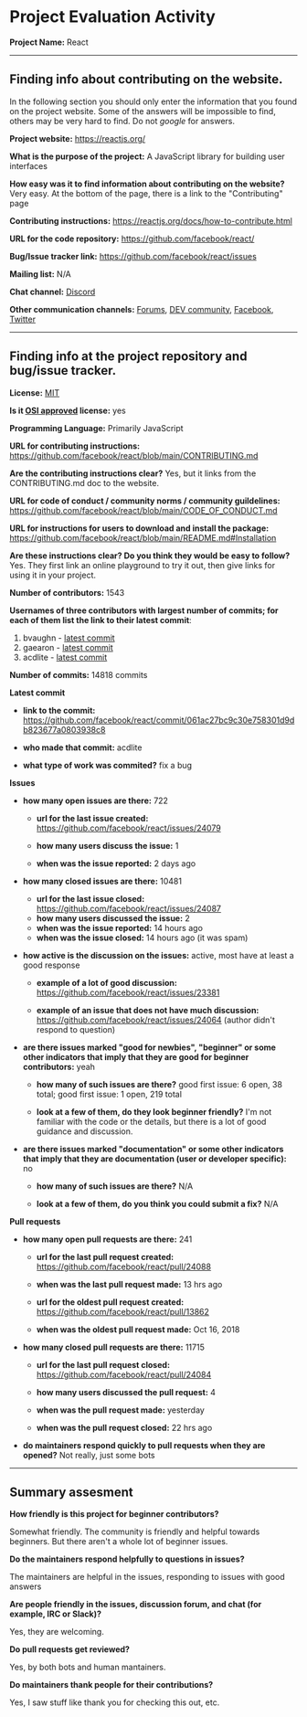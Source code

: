 # Project Evaluation Activity



__Project Name:__  React


---

## Finding info about contributing on the website.

In the following section you should only enter the information that you
found on the project website. Some of the answers will be impossible to find, others
may be very hard to find. Do not _google_ for answers.

__Project website:__ <https://reactjs.org/>


__What is the purpose of the project:__ A JavaScript library for building user interfaces


__How easy was it to find information about contributing on the website?__ Very easy. At the bottom of the page, there is a link to the "Contributing" page


__Contributing instructions:__ <https://reactjs.org/docs/how-to-contribute.html> 

__URL for the code repository:__ <https://github.com/facebook/react/>

__Bug/Issue tracker link:__ <https://github.com/facebook/react/issues>

__Mailing list:__ N/A

__Chat channel:__ [Discord](https://discord.gg/reactiflux)

__Other communication channels:__ 
[Forums](https://reactjs.org/community/support.html#popular-discussion-forums), 
[DEV community](https://dev.to/t/react), 
[Facebook](https://www.facebook.com/react), 
[Twitter](https://twitter.com/reactjs)

---

## Finding info at the project repository and bug/issue tracker.

__License:__ [MIT](https://github.com/facebook/react/blob/main/LICENSE)

__Is it [OSI approved](https://opensource.org/licenses/alphabetical) license:__ yes

__Programming Language:__ Primarily JavaScript

__URL for contributing instructions:__ <https://github.com/facebook/react/blob/main/CONTRIBUTING.md>

__Are the contributing instructions clear?__ Yes, but it links from the CONTRIBUTING.md doc to the website.


__URL for code of conduct / community norms / community guildelines:__ <https://github.com/facebook/react/blob/main/CODE_OF_CONDUCT.md>

__URL for instructions for users to download and install the package:__ <https://github.com/facebook/react/blob/main/README.md#Installation>


__Are these instructions clear? Do you think they would be easy to follow?__ Yes. They first link an online playground to try it out, then give links for using it in your project.


__Number of contributors:__ 1543


__Usernames of three contributors with largest number of commits; for
each of them list the link to their latest commit__:

1. bvaughn - [latest commit](https://github.com/facebook/react/commit/82762bea55d56afda2dcd00a565941be3798e0ac)
2. gaearon - [latest commit](https://github.com/facebook/react/commit/cd4eb116cf24d5b05107caf67b96c8e0f0cd7dbc)
3. acdlite - [latest commit](https://github.com/facebook/react/commit/061ac27bc9c30e758301d9db823677a0803938c8)


__Number of commits:__ 14818 commits

__Latest commit__

- __link to the commit:__ <https://github.com/facebook/react/commit/061ac27bc9c30e758301d9db823677a0803938c8>

- __who made that commit:__ acdlite

- __what type of work was commited?__ fix a bug


__Issues__

- __how many open issues are there:__ 722

    - __url for the last issue created:__ <https://github.com/facebook/react/issues/24079>

    - __how many users discuss the issue:__ 1
    
    - __when was the issue reported:__ 2 days ago
    

- __how many closed issues are there:__ 10481
    - __url for the last issue closed:__ <https://github.com/facebook/react/issues/24087>
    - __how many users discussed the issue:__ 2
    - __when was the issue reported:__ 14 hours ago
    - __when was the issue closed:__ 14 hours ago (it was spam)

- __how active is the discussion on the issues:__ active, most have at least a good response

    - __example of a lot of good discussion:__ <https://github.com/facebook/react/issues/23381>
    
    - __example of an issue that does not have much discussion:__ <https://github.com/facebook/react/issues/24064> (author didn't respond to question)



- __are there issues marked "good for newbies", "beginner" or some other indicators that imply that they are good for beginner contributors:__ yeah

    - __how many of such issues are there?__ good first issue: 6 open, 38 total; good first issue: 1 open, 219 total
    
    - __look at a few of them, do they look beginner friendly?__ I'm not familiar with the code or the details, but there is a lot of good guidance and discussion.



- __are there issues marked "documentation" or some other indicators that imply that they are documentation (user or developer specific):__ no

    - __how many of such issues are there?__ N/A
    
    - __look at a few of them, do you think you could submit a fix?__ N/A



__Pull requests__

- __how many open pull requests are there:__ 241

    - __url for the last pull request created:__ <https://github.com/facebook/react/pull/24088>
    
    - __when was the last pull request made:__ 13 hrs ago

    - __url for the oldest pull request created:__ <https://github.com/facebook/react/pull/13862>
    
    - __when was the oldest pull request made:__ Oct 16, 2018

- __how many closed pull requests are there:__ 11715

    - __url for the last pull request closed:__ <https://github.com/facebook/react/pull/24084>
    
    - __how many users discussed the pull request:__ 4
    
    - __when was the pull request made:__  yesterday
    
    - __when was the pull request closed:__ 22 hrs ago
    

- __do maintainers respond quickly to pull requests when they are opened?__ Not really, just some bots





---


## Summary assesment
__How friendly is this project for beginner contributors?__

Somewhat friendly. The community is friendly and helpful towards beginners. But there aren't a whole lot of beginner issues.

__Do the maintainers respond helpfully to questions in issues?__

The maintainers are helpful in the issues, responding to issues with good answers

__Are people friendly in the issues, discussion forum, and chat (for example, IRC or Slack)?__

Yes, they are welcoming.

__Do pull requests get reviewed?__

Yes, by both bots and human mantainers.

__Do maintainers thank people for their contributions?__

Yes, I saw stuff like thank you for checking this out, etc.
